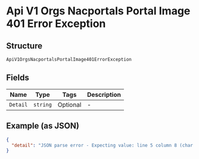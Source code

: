 
# Api V1 Orgs Nacportals Portal Image 401 Error Exception

## Structure

`ApiV1OrgsNacportalsPortalImage401ErrorException`

## Fields

| Name | Type | Tags | Description |
|  --- | --- | --- | --- |
| `Detail` | `string` | Optional | - |

## Example (as JSON)

```json
{
  "detail": "JSON parse error - Expecting value: line 5 column 8 (char 56)"
}
```

